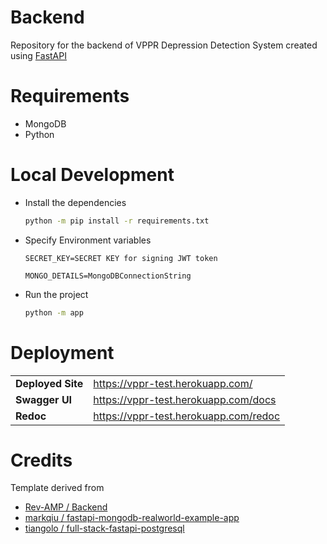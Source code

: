 **Backend**
==

Repository for the backend of VPPR Depression Detection System created using [FastAPI](https://fastapi.tiangolo.com/)

Requirements
==
- MongoDB
- Python

Local Development
==
- Install the dependencies

    ```bash
    python -m pip install -r requirements.txt
    ```
- Specify Environment variables
    
    ```
    SECRET_KEY=SECRET KEY for signing JWT token
    
    MONGO_DETAILS=MongoDBConnectionString
    ```
- Run the project
    
    ```bash
    python -m app
    ```


Deployment
==

<table style="border:0px">
    <tr>
        <td>
            <b>Deployed Site</b> 
        </td>
        <td>
            <a href="https://vppr-test.herokuapp.com/">https://vppr-test.herokuapp.com/</a>
        </td>
    </tr>
    <tr>
        <td>
            <b>Swagger UI</b> 
        </td>
        <td>
            <a href="https://vppr-test.herokuapp.com/docs">https://vppr-test.herokuapp.com/docs</a>
        </td>
    </tr>
    <tr>
        <td>
            <b>Redoc</b> 
        </td>
        <td>
            <a  href="https://vppr-test.herokuapp.com/redoc">https://vppr-test.herokuapp.com/redoc</a>
        </td>
    </tr>
</table>


Credits
==
Template derived from 
- [Rev-AMP / Backend](https://github.com/rev-amp/backend)
- [markqiu / fastapi-mongodb-realworld-example-app](https://github.com/markqiu/fastapi-mongodb-realworld-example-app)
- [tiangolo
/
full-stack-fastapi-postgresql](https://github.com/tiangolo/full-stack-fastapi-postgresql/)